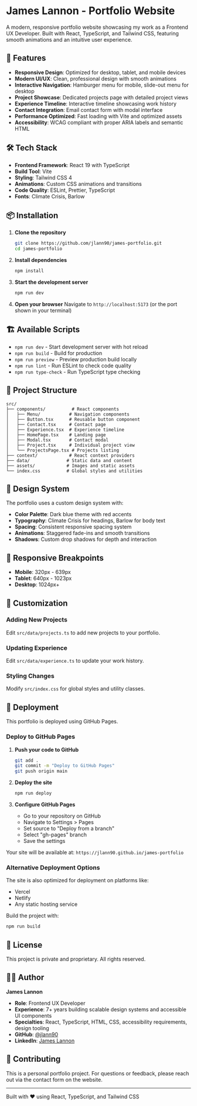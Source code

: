 # James Lannon - Portfolio Website

A modern, responsive portfolio website showcasing my work as a Frontend UX Developer. Built with React, TypeScript, and Tailwind CSS, featuring smooth animations and an intuitive user experience.

## 🚀 Features

- **Responsive Design**: Optimized for desktop, tablet, and mobile devices
- **Modern UI/UX**: Clean, professional design with smooth animations
- **Interactive Navigation**: Hamburger menu for mobile, slide-out menu for desktop
- **Project Showcase**: Dedicated projects page with detailed project views
- **Experience Timeline**: Interactive timeline showcasing work history
- **Contact Integration**: Email contact form with modal interface
- **Performance Optimized**: Fast loading with Vite and optimized assets
- **Accessibility**: WCAG compliant with proper ARIA labels and semantic HTML

## 🛠️ Tech Stack

- **Frontend Framework**: React 19 with TypeScript
- **Build Tool**: Vite
- **Styling**: Tailwind CSS 4
- **Animations**: Custom CSS animations and transitions
- **Code Quality**: ESLint, Prettier, TypeScript
- **Fonts**: Climate Crisis, Barlow

## 📦 Installation

1. **Clone the repository**

   ```bash
   git clone https://github.com/jlann90/james-portfolio.git
   cd james-portfolio
   ```

2. **Install dependencies**

   ```bash
   npm install
   ```

3. **Start the development server**

   ```bash
   npm run dev
   ```

4. **Open your browser**
   Navigate to `http://localhost:5173` (or the port shown in your terminal)

## 🏗️ Available Scripts

- `npm run dev` - Start development server with hot reload
- `npm run build` - Build for production
- `npm run preview` - Preview production build locally
- `npm run lint` - Run ESLint to check code quality
- `npm run type-check` - Run TypeScript type checking

## 📁 Project Structure

```
src/
├── components/          # React components
│   ├── Menu/           # Navigation components
│   ├── Button.tsx      # Reusable button component
│   ├── Contact.tsx     # Contact page
│   ├── Experience.tsx  # Experience timeline
│   ├── HomePage.tsx    # Landing page
│   ├── Modal.tsx       # Contact modal
│   ├── Project.tsx     # Individual project view
│   └── ProjectsPage.tsx # Projects listing
├── context/            # React context providers
├── data/              # Static data and content
├── assets/            # Images and static assets
└── index.css          # Global styles and utilities
```

## 🎨 Design System

The portfolio uses a custom design system with:

- **Color Palette**: Dark blue theme with red accents
- **Typography**: Climate Crisis for headings, Barlow for body text
- **Spacing**: Consistent responsive spacing system
- **Animations**: Staggered fade-ins and smooth transitions
- **Shadows**: Custom drop shadows for depth and interaction

## 📱 Responsive Breakpoints

- **Mobile**: 320px - 639px
- **Tablet**: 640px - 1023px
- **Desktop**: 1024px+

## 🔧 Customization

### Adding New Projects

Edit `src/data/projects.ts` to add new projects to your portfolio.

### Updating Experience

Edit `src/data/experience.ts` to update your work history.

### Styling Changes

Modify `src/index.css` for global styles and utility classes.

## 🚀 Deployment

This portfolio is deployed using GitHub Pages.

### Deploy to GitHub Pages

1. **Push your code to GitHub**

   ```bash
   git add .
   git commit -m "Deploy to GitHub Pages"
   git push origin main
   ```

2. **Deploy the site**

   ```bash
   npm run deploy
   ```

3. **Configure GitHub Pages**
   - Go to your repository on GitHub
   - Navigate to Settings > Pages
   - Set source to "Deploy from a branch"
   - Select "gh-pages" branch
   - Save the settings

Your site will be available at: `https://jlann90.github.io/james-portfolio`

### Alternative Deployment Options

The site is also optimized for deployment on platforms like:

- Vercel
- Netlify
- Any static hosting service

Build the project with:

```bash
npm run build
```

## 📄 License

This project is private and proprietary. All rights reserved.

## 👨‍💻 Author

**James Lannon**

- **Role**: Frontend UX Developer
- **Experience**: 7+ years building scalable design systems and accessible UI components
- **Specialties**: React, TypeScript, HTML, CSS, accessibility requirements, design tooling
- **GitHub**: [@jlann90](https://github.com/jlann90)
- **LinkedIn**: [James Lannon](https://www.linkedin.com/in/james-lannon/)

## 🤝 Contributing

This is a personal portfolio project. For questions or feedback, please reach out via the contact form on the website.

---

Built with ❤️ using React, TypeScript, and Tailwind CSS
